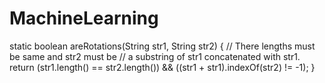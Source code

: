 # MachineLearning


 static boolean areRotations(String str1, String str2)
    {
        // There lengths must be same and str2 must be 
        // a substring of str1 concatenated with str1.  
        return (str1.length() == str2.length()) &&
               ((str1 + str1).indexOf(str2) != -1);
    }
